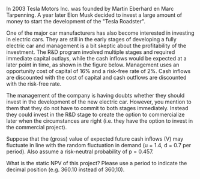 In 2003 Tesla Motors Inc. was founded by Martin Eberhard en Marc Tarpenning. A year later Elon Musk decided to invest a large amount of money to start the development of the "Tesla Roadster".

One of the major car manufacturers has also become interested in investing in electric cars. They are still in the early stages of developing a fully electric car and management is a bit skeptic about the profitability of the investment. The R&D program involved multiple stages and required immediate capital outlays, while the cash inflows would be expected at a later point in time, as shown in the figure below. Management uses an opportunity cost of capital of 16% and a risk-free rate of 2%. Cash inflows are discounted with the cost of capital and cash outflows are discounted with the risk-free rate.

The management of the company is having doubts whether they should invest in the development of the new electric car. However, you mention to them that they do not have to commit to both stages immediately. Instead they could invest in the R&D stage to create the option to commercialize later when the circumstances are right (i.e. they have the option to invest in the commercial project).

Suppose that the (gross) value of expected future cash inflows (V) may fluctuate in line with the random fluctuation in demand (u = 1.4, d = 0.7 per period). Also assume a risk-neutral probability of p = 0.457.

What is the static NPV of this project? Please use a period to indicate the decimal position (e.g. 360.10 instead of 360,10). 

